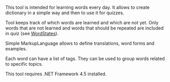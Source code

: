 This tool is intended for learning words every day.
It allows to create dictionary in a simple way and then to use it for quizzes.

Tool keeps track of which words are learned and which are not yet.
Only words that are not learned and words that should be repeated are included in quiz (see [WordStates](https://github.com/yu-kopylov/cramtool/wiki/WordStates)).

Simple MarkupLanguage allows to define translations, word forms and examples.

Each word can have a list of tags. They can be used to group words related to specific topics.

This tool requires .NET Framework 4.5 installed.
